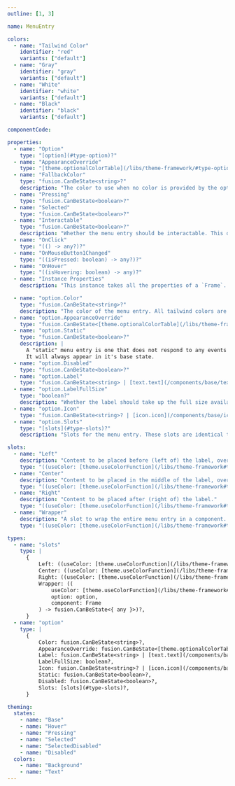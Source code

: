 ```yaml
---
outline: [1, 3]

name: MenuEntry

colors:
  - name: "Tailwind Color"
    identifier: "red"
    variants: ["default"]
  - name: "Gray"
    identifier: "gray"
    variants: ["default"]
  - name: "White"
    identifier: "white"
    variants: ["default"]
  - name: "Black"
    identifier: "black"
    variants: ["default"]

componentCode:

properties:
  - name: "Option"
    type: "[option](#type-option)?"
  - name: "AppearanceOverride"
    type: "[theme.optionalColorTable](/libs/theme-framework/#type-optionalColorTable)?"
  - name: "FallbackColor"
    type: "fusion.CanBeState<string>?"
    description: "The color to use when no color is provided by the option. All tailwind colors are available."
  - name: "Pressing"
    type: "fusion.CanBeState<boolean>?"
  - name: "Selected"
    type: "fusion.CanBeState<boolean>?"
  - name: "Interactable"
    type: "fusion.CanBeState<boolean>?"
    description: "Whether the menu entry should be interactable. This disables hovering and pressing."
  - name: "OnClick"
    type: "(() -> any?)?"
  - name: "OnMouseButton1Changed"
    type: "((isPressed: boolean) -> any?)?"
  - name: "OnHover"
    type: "((isHovering: boolean) -> any)?"
  - name: "Instance Properties"
    description: "This instance takes all the properties of a `Frame`. `SpecialKeys`, such as `fusion.Children` will also be passed to the instance."

  - name: "option.Color"
    type: "fusion.CanBeState<string>?"
    description: "The color of the menu entry. All tailwind colors are available."
  - name: "option.AppearanceOverride"
    type: "fusion.CanBeState<[theme.optionalColorTable](/libs/theme-framework/#type-optionalColorTable)>?"
  - name: "option.Static"
    type: "fusion.CanBeState<boolean>?"
    description: |
      A "static" menu entry is one that does not respond to any events and cannot be selected.
      It will always appear in it's base state.
  - name: "option.Disabled"
    type: "fusion.CanBeState<boolean>?"
  - name: "option.Label"
    type: "fusion.CanBeState<string> | [text.text](/components/base/text.md#type-text)"
  - name: "option.LabelFullSize"
    type: "boolean?"
    description: "Whether the label should take up the full size available instead of sizing to its content."
  - name: "option.Icon"
    type: "fusion.CanBeState<string>? | [icon.icon](/components/base/icon.md#type-icon)?"
  - name: "option.Slots"
    type: "[slots](#type-slots)?"
    description: "Slots for the menu entry. These slots are identical to the top-level slots, but can instead be specified through the option. **However, the top-level slots will take precedence.**"

slots:
  - name: "Left"
    description: "Content to be placed before (left of) the label, overwriting the set icon."
    type: "((useColor: [theme.useColorFunction](/libs/theme-framework#type-useColorFunction), option: option) -> fusion.CanBeState<{ any }>)?"
  - name: "Center"
    description: "Content to be placed in the middle of the label, overwriting the default content."
    type: "((useColor: [theme.useColorFunction](/libs/theme-framework#type-useColorFunction), option: option) -> fusion.CanBeState<{ any }>)?"
  - name: "Right"
    description: "Content to be placed after (right of) the label."
    type: "((useColor: [theme.useColorFunction](/libs/theme-framework#type-useColorFunction), option: option) -> fusion.CanBeState<{ any }>)?"
  - name: "Wrapper"
    description: "A slot to wrap the entire menu entry in a component. This is especially useful for adding tooltips or other content that should be displayed when interacting with the menu entry."
    type: "((useColor: [theme.useColorFunction](/libs/theme-framework#type-useColorFunction), option: option, component: Frame) -> fusion.CanBeState<{ any }>)?"

types:
  - name: "slots"
    type: |
      {
          Left: ((useColor: [theme.useColorFunction](/libs/theme-framework#type-useColorFunction), option: option) -> fusion.CanBeState<{ any }>)?,
          Center: ((useColor: [theme.useColorFunction](/libs/theme-framework#type-useColorFunction), option: option) -> fusion.CanBeState<{ any }>)?,
          Right: ((useColor: [theme.useColorFunction](/libs/theme-framework#type-useColorFunction), option: option) -> fusion.CanBeState<{ any }>)?,
          Wrapper: ((
              useColor: [theme.useColorFunction](/libs/theme-framework#type-useColorFunction),
              option: option,
              component: Frame
          ) -> fusion.CanBeState<{ any }>)?,
      }
  - name: "option"
    type: |
      {
          Color: fusion.CanBeState<string>?,
          AppearanceOverride: fusion.CanBeState<[theme.optionalColorTable](/libs/theme-framework/#type-optionalColorTable)>?,
          Label: fusion.CanBeState<string> | [text.text](/components/base/text.md#type-text),
          LabelFullSize: boolean?,
          Icon: fusion.CanBeState<string>? | [icon.icon](/components/base/icon.md#type-icon)?,
          Static: fusion.CanBeState<boolean>?,
          Disabled: fusion.CanBeState<boolean>?,
          Slots: [slots](#type-slots)?,
      }

theming:
  states:
    - name: "Base"
    - name: "Hover"
    - name: "Pressing"
    - name: "Selected"
    - name: "SelectedDisabled"
    - name: "Disabled"
  colors:
    - name: "Background"
    - name: "Text"
---
```


<ComponentView :frontmatter="$frontmatter"/>
